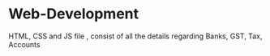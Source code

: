 # Web-Development
HTML, CSS and JS file , consist of all the details regarding Banks, GST, Tax, Accounts
